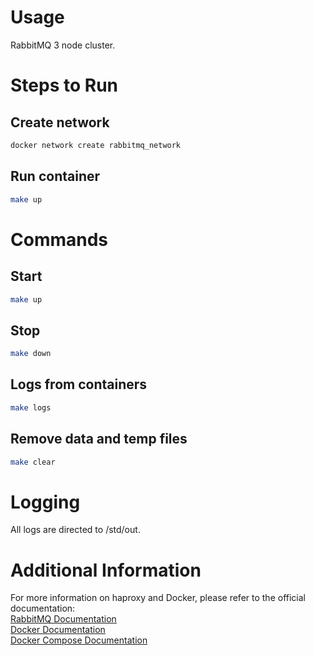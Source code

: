 # Usage
RabbitMQ 3 node cluster.

# Steps to Run

## Create network
```bash
docker network create rabbitmq_network
```
## Run container
```bash
make up
```

# Commands
## Start
```bash
make up
```

## Stop
```bash
make down
```

## Logs from containers
```bash
make logs
```

## Remove data and temp files
```bash
make clear
```

# Logging
All logs are directed to /std/out.

# Additional Information
For more information on haproxy and Docker, please refer to the official documentation: \
[RabbitMQ Documentation](https://www.rabbitmq.com/docs) \
[Docker Documentation](https://docs.docker.com/) \
[Docker Compose Documentation](https://docs.docker.com/compose/)